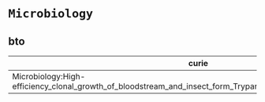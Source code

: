 # `Microbiology`
## bto
| curie                                                                                                          |   usages | nodes                                                                                                           |
|----------------------------------------------------------------------------------------------------------------|----------|-----------------------------------------------------------------------------------------------------------------|
| Microbiology:High-efficiency_clonal_growth_of_bloodstream_and_insect_form_Trypanosoma_brucei_on_agarose_plates |        1 | [http://purl.obolibrary.org/obo/BTO:0001122](https://bioregistry.io/http://purl.obolibrary.org/obo/BTO:0001122) |
